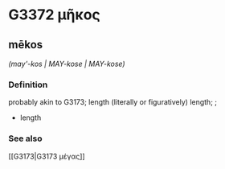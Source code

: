 # G3372 μῆκος

## mēkos

_(may'-kos | MAY-kose | MAY-kose)_

### Definition

probably akin to G3173; length (literally or figuratively) length; ; 

- length

### See also

[[G3173|G3173 μέγας]]
